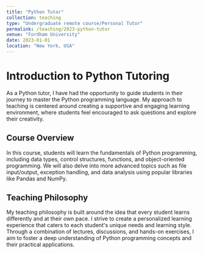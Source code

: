```yaml
---
title: "Python Tutor"
collection: teaching
type: "Undergraduate remote course/Personal Tutor"
permalink: /teaching/2023-python-tutor
venue: "Fordham University"
date: 2023-01-01
location: "New York, USA"
---
```


Introduction to Python Tutoring
=============================

As a Python tutor, I have had the opportunity to guide students in their journey to master the Python programming language. My approach to teaching is centered around creating a supportive and engaging learning environment, where students feel encouraged to ask questions and explore their creativity.

Course Overview
-------------

In this course, students will learn the fundamentals of Python programming, including data types, control structures, functions, and object-oriented programming. We will also delve into more advanced topics such as file input/output, exception handling, and data analysis using popular libraries like Pandas and NumPy.

Teaching Philosophy
-----------------

My teaching philosophy is built around the idea that every student learns differently and at their own pace. I strive to create a personalized learning experience that caters to each student's unique needs and learning style. Through a combination of lectures, discussions, and hands-on exercises, I aim to foster a deep understanding of Python programming concepts and their practical applications.